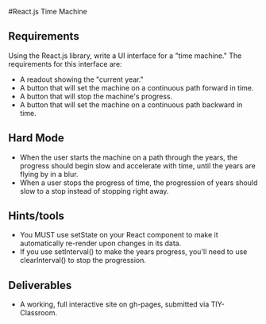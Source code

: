 #React.js Time Machine

## Requirements
Using the React.js library, write a UI interface for a "time machine." The requirements for this interface are: 
  - A readout showing the "current year." 
  - A button that will set the machine on a continuous path forward in time. 
  - A button that will stop the machine's progress.
  - A button that will set the machine on a continuous path backward in time. 
  
## Hard Mode 
  - When the user starts the machine on a path through the years, the progress should begin slow and accelerate with time, until the years are flying by in a blur.
  - When a user stops the progress of time, the progression of years should slow to a stop instead of stopping right away. 
  
## Hints/tools
  - You MUST use setState on your React component to make it automatically re-render upon changes in its data. 
  - If you use setInterval() to make the years progress, you'll need to use clearInterval() to stop the progression. 

## Deliverables
  - A working, full interactive site on gh-pages, submitted via TIY-Classroom. 
